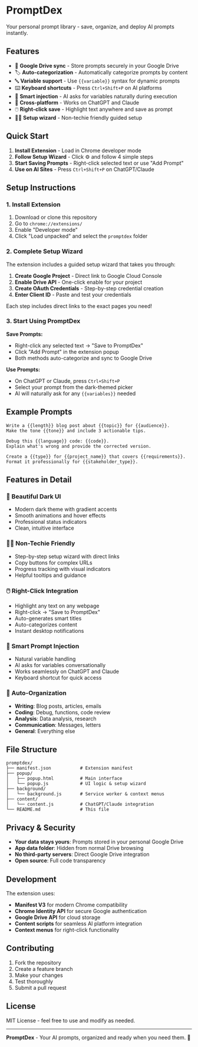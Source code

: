 # PromptDex

Your personal prompt library - save, organize, and deploy AI prompts instantly.

## Features

- 🔗 **Google Drive sync** - Store prompts securely in your Google Drive
- 🏷️ **Auto-categorization** - Automatically categorize prompts by content
- 🔤 **Variable support** - Use `{{variable}}` syntax for dynamic prompts
- ⌨️ **Keyboard shortcuts** - Press `Ctrl+Shift+P` on AI platforms
- 🎯 **Smart injection** - AI asks for variables naturally during execution
- 📱 **Cross-platform** - Works on ChatGPT and Claude
- 🖱️ **Right-click save** - Highlight text anywhere and save as prompt
- 🧙‍♂️ **Setup wizard** - Non-techie friendly guided setup

## Quick Start

1. **Install Extension** - Load in Chrome developer mode
2. **Follow Setup Wizard** - Click ⚙️ and follow 4 simple steps
3. **Start Saving Prompts** - Right-click selected text or use "Add Prompt"
4. **Use on AI Sites** - Press `Ctrl+Shift+P` on ChatGPT/Claude

## Setup Instructions

### 1. Install Extension
1. Download or clone this repository
2. Go to `chrome://extensions/`
3. Enable "Developer mode"
4. Click "Load unpacked" and select the `promptdex` folder

### 2. Complete Setup Wizard
The extension includes a guided setup wizard that takes you through:

1. **Create Google Project** - Direct link to Google Cloud Console
2. **Enable Drive API** - One-click enable for your project  
3. **Create OAuth Credentials** - Step-by-step credential creation
4. **Enter Client ID** - Paste and test your credentials

Each step includes direct links to the exact pages you need!

### 3. Start Using PromptDex

**Save Prompts:**
- Right-click any selected text → "Save to PromptDex"
- Click "Add Prompt" in the extension popup
- Both methods auto-categorize and sync to Google Drive

**Use Prompts:**
- On ChatGPT or Claude, press `Ctrl+Shift+P`
- Select your prompt from the dark-themed picker
- AI will naturally ask for any `{{variables}}` needed

## Example Prompts

```
Write a {{length}} blog post about {{topic}} for {{audience}}. 
Make the tone {{tone}} and include 3 actionable tips.
```

```
Debug this {{language}} code: {{code}}. 
Explain what's wrong and provide the corrected version.
```

```
Create a {{type}} for {{project_name}} that covers {{requirements}}. 
Format it professionally for {{stakeholder_type}}.
```

## Features in Detail

### 🎨 Beautiful Dark UI
- Modern dark theme with gradient accents
- Smooth animations and hover effects
- Professional status indicators
- Clean, intuitive interface

### 🧙‍♂️ Non-Techie Friendly
- Step-by-step setup wizard with direct links
- Copy buttons for complex URLs
- Progress tracking with visual indicators
- Helpful tooltips and guidance

### 🖱️ Right-Click Integration
- Highlight any text on any webpage
- Right-click → "Save to PromptDex"
- Auto-generates smart titles
- Auto-categorizes content
- Instant desktop notifications

### 🚀 Smart Prompt Injection
- Natural variable handling
- AI asks for variables conversationally
- Works seamlessly on ChatGPT and Claude
- Keyboard shortcut for quick access

### 📁 Auto-Organization
- **Writing**: Blog posts, articles, emails
- **Coding**: Debug, functions, code review  
- **Analysis**: Data analysis, research
- **Communication**: Messages, letters
- **General**: Everything else

## File Structure

```
promptdex/
├── manifest.json           # Extension manifest
├── popup/
│   ├── popup.html          # Main interface
│   └── popup.js            # UI logic & setup wizard
├── background/
│   └── background.js       # Service worker & context menus
├── content/
│   └── content.js          # ChatGPT/Claude integration
└── README.md               # This file
```

## Privacy & Security

- **Your data stays yours**: Prompts stored in your personal Google Drive
- **App data folder**: Hidden from normal Drive browsing
- **No third-party servers**: Direct Google Drive integration
- **Open source**: Full code transparency

## Development

The extension uses:
- **Manifest V3** for modern Chrome compatibility
- **Chrome Identity API** for secure Google authentication
- **Google Drive API** for cloud storage
- **Content scripts** for seamless AI platform integration
- **Context menus** for right-click functionality

## Contributing

1. Fork the repository
2. Create a feature branch
3. Make your changes
4. Test thoroughly
5. Submit a pull request

## License

MIT License - feel free to use and modify as needed.

---

**PromptDex** - Your AI prompts, organized and ready when you need them. 🚀